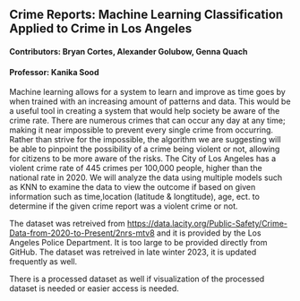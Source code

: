## Crime Reports: Machine Learning Classification Applied to Crime in Los Angeles

#### Contributors: Bryan Cortes, Alexander Golubow, Genna Quach
#### Professor: Kanika Sood


 Machine learning allows for a system to learn and improve
as time goes by when trained with an increasing amount of
patterns and data. This would be a useful tool in creating a
system that would help society be aware of the crime rate.
There are numerous crimes that can occur any day at any time;
making it near impossible to prevent every single crime from
occurring. Rather than strive for the impossible, the algorithm
we are suggesting will be able to pinpoint the possibility of
a crime being violent or not, allowing for citizens to be more
aware of the risks. The City of Los Angeles has a violent
crime rate of 445 crimes per 100,000 people, higher than the
national rate in 2020.  We will analyze the data using multiple models such as KNN to examine the data to view the outcome if based on given information such as time,location (latitude & longtitude), age, ect. to determine if the given crime report was a violent crime or not. 

The dataset was retreived from https://data.lacity.org/Public-Safety/Crime-Data-from-2020-to-Present/2nrs-mtv8 and it is provided by the Los Angeles Police Department. It is too large to be provided directly from GitHub. The dataset was retreived in late winter 2023, it is updated frequently as well. 

There is a processed dataset as well if visualization of the processed dataset is needed or easier access is needed. 
